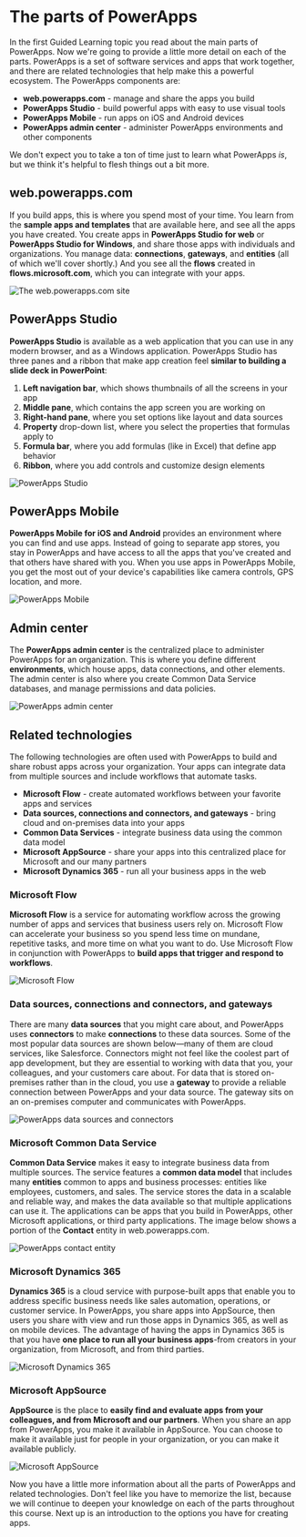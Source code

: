 <properties
   pageTitle="Parts of PowerApps | Microsoft PowerApps"
   description="See the different parts of PowerApps, and how they relate"
   services=""
   suite="powerapps"
   documentationCenter="na"
   authors="mgblythe"
   manager="anneta"
   editor=""
   tags=""
   featuredVideoId=""
   courseDuration="5m"/>

<tags
   ms.service="powerapps"
   ms.devlang="na"
   ms.topic="get-started-article"
   ms.tgt_pltfrm="na"
   ms.workload="na"
   ms.date="10/30/2016"
   ms.author="mblythe"/>

# The parts of PowerApps
In the first Guided Learning topic you read about the main parts of PowerApps. Now we're going to provide a little more detail on each of the parts. PowerApps is a set of software services and apps that work together, and there are related technologies that help make this a powerful ecosystem. The PowerApps components are:

- **web.powerapps.com** - manage and share the apps you build
- **PowerApps Studio** - build powerful apps with easy to use visual tools
- **PowerApps Mobile** - run apps on iOS and Android devices
- **PowerApps admin center** - administer PowerApps environments and other components

We don't expect you to take a ton of time just to learn what PowerApps _is_, but we think it's helpful to flesh things out a bit more.


## web.powerapps.com
If you build apps, this is where you spend most of your time. You learn from the **sample apps and templates** that are available here, and see all the apps you have created. You create apps in **PowerApps Studio for web** or **PowerApps Studio for Windows**, and share those apps with individuals and organizations. You manage data: **connections**, **gateways**, and **entities** (all of which we'll cover shortly.) And you see all the **flows** created in **flows.microsoft.com**, which you can integrate with your apps.

![The web.powerapps.com site](./media/learning-powerapps-parts/powerapps-web-site.png)


## PowerApps Studio
**PowerApps Studio** is available as a web application that you can use in any modern browser, and as a Windows application. PowerApps Studio has three panes and a ribbon that make app creation feel **similar to building a slide deck in PowerPoint**:

1. **Left navigation bar**, which shows thumbnails of all the screens in your app
2. **Middle pane**, which contains the app screen you are working on
3. **Right-hand pane**, where you set options like layout and data sources
4. **Property** drop-down list, where you select the properties that formulas apply to
5. **Formula bar**, where you add formulas (like in Excel) that define app behavior
6. **Ribbon**, where you add controls and customize design elements

![PowerApps Studio](./media/learning-powerapps-parts/powerapps-studio.png)


## PowerApps Mobile
**PowerApps Mobile for iOS and Android** provides an environment where you can find and use apps. Instead of going to separate app stores, you stay in PowerApps and have access to all the apps that you've created and that others have shared with you. When you use apps in PowerApps Mobile, you get the most out of your device's capabilities like camera controls, GPS location, and more.

![PowerApps Mobile](./media/learning-powerapps-parts/powerapps-mobile.png)


## Admin center
The **PowerApps admin center** is the centralized place to administer PowerApps for an organization. This is where you define different **environments**, which house apps, data connections, and other elements. The admin center is also where you create Common Data Service databases, and manage permissions and data policies.

![PowerApps admin center](./media/learning-powerapps-parts/powerapps-admin-center.png)


## Related technologies
The following technologies are often used with PowerApps to build and share robust apps across your organization. Your apps can integrate data from multiple sources and include workflows that automate tasks. 

- **Microsoft Flow** - create automated workflows between your favorite apps and services
- **Data sources, connections and connectors, and gateways** - bring cloud and on-premises data into your apps
- **Common Data Services** - integrate business data using the common data model
- **Microsoft AppSource** - share your apps into this centralized place for Microsoft and our many partners
- **Microsoft Dynamics 365** - run all your business apps in the web


### Microsoft Flow
**Microsoft Flow** is a service for automating workflow across the growing number of apps and services that business users rely on. Microsoft Flow can accelerate your business so you spend less time on mundane, repetitive tasks, and more time on what you want to do. Use Microsoft Flow in conjunction with PowerApps to **build apps that trigger and respond to workflows**.

![Microsoft Flow](./media/learning-powerapps-parts/powerapps-flow.png)


### Data sources, connections and connectors, and gateways
There are many **data sources** that you might care about, and PowerApps uses **connectors** to make **connections** to these data sources. Some of the most popular data sources are shown below—many of them are cloud services, like Salesforce. Connectors might not feel like the coolest part of app development, but they are essential to working with data that you, your colleagues, and your customers care about. For data that is stored on-premises rather than in the cloud, you use a **gateway** to provide a reliable connection between PowerApps and your data source. The gateway sits on an on-premises computer and communicates with PowerApps.

![PowerApps data sources and connectors](./media/learning-powerapps-parts/powerapps-data.png)


### Microsoft Common Data Service
**Common Data Service** makes it easy to integrate business data from multiple sources. The service features a **common data model** that includes many **entities** common to apps and business processes: entities like employees, customers, and sales. The service stores the data in a scalable and reliable way, and makes the data available so that multiple applications can use it. The applications can be apps that you build in PowerApps, other Microsoft applications, or third party applications. The image below shows a portion of the **Contact** entity in web.powerapps.com.

![PowerApps contact entity](./media/learning-powerapps-parts/powerapps-contact.png)


### Microsoft Dynamics 365
**Dynamics 365** is a cloud service with purpose-built apps that enable you to address specific business needs like sales automation, operations, or customer service. In PowerApps, you share apps into AppSource, then users you share with view and run those apps in Dynamics 365, as well as on mobile devices. The advantage of having the apps in Dynamics 365 is that you have **one place to run all your business apps**-from creators in your organization, from Microsoft, and from third parties.

![Microsoft Dynamics 365](./media/learning-powerapps-parts/powerapps-dynamics.png)


### Microsoft AppSource
**AppSource** is the place to **easily find and evaluate apps from your colleagues, and from Microsoft and our partners**. When you share an app from PowerApps, you make it available in AppSource. You can choose to make it available just for people in your organization, or you can make it available publicly.

![Microsoft AppSource](./media/learning-powerapps-parts/powerapps-appsource.png)


Now you have a little more information about all the parts of PowerApps and related technologies. Don't feel like you have to memorize the list, because we will continue to deepen your knowledge on each of the parts throughout this course. Next up is an introduction to the options you have for creating apps.